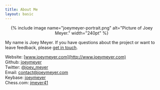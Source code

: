 ```yaml
---
title: About Me
layout: basic
---
```


<center>{% include image name="joeymeyer-portrait.png" alt="Picture of Joey Meyer." width="240pt" %}</center>

My name is Joey Meyer. If you have questions about the project or want to leave feedback, please [get in touch](mailto:contact@joeymeyer.com).

Website: [www.joeymeyer.com](http://www.joeymeyer.com)  
Github: [joeymeyer](https://github.com/joeymeyer)  
Twitter: [@joey_meyer](https://twitter.com/joey_meyer)  
Email: [contact@joeymeyer.com](mailto:contact@joeymeyer.com)  
Keybase: [joeymeyer](https://keybase.io/joeymeyer)  
Chess.com: [jmeyer41](https://www.chess.com/member/jmeyer41)
